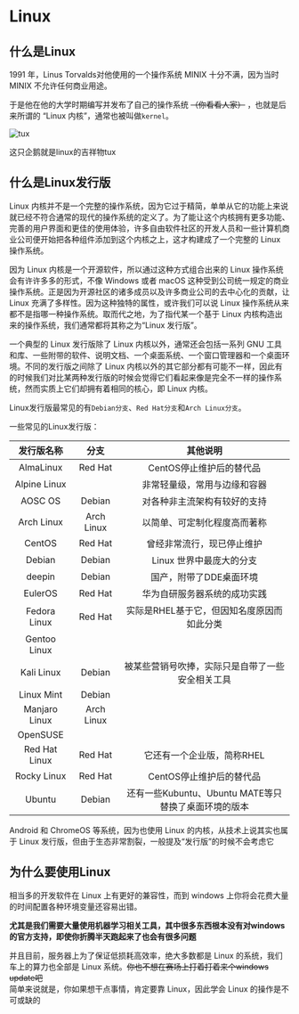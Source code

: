# Linux
## 什么是Linux
1991 年，Linus Torvalds对他使用的一个操作系统 MINIX 十分不满，因为当时 MINIX 不允许任何商业用途。

于是他在他的大学时期编写并发布了自己的操作系统 ~~（你看看人家）~~ ，也就是后来所谓的 “Linux 内核”，通常也被叫做`kernel`。

![tux](/tux.png)

这只企鹅就是linux的吉祥物tux

## 什么是Linux发行版
Linux 内核并不是一个完整的操作系统，因为它过于精简，单单从它的功能上来说就已经不符合通常的现代的操作系统的定义了。为了能让这个内核拥有更多功能、完善的用户界面和更佳的使用体验，许多自由软件社区的开发人员和一些计算机商业公司便开始把各种组件添加到这个内核之上，这才构建成了一个完整的 Linux 操作系统。

因为 Linux 内核是一个开源软件，所以通过这种方式组合出来的 Linux 操作系统会有许许多多的形式，不像 Windows 或者 macOS 这种受到公司统一规定的商业操作系统。正是因为开源社区的诸多成员以及许多商业公司的去中心化的贡献，让 Linux 充满了多样性。因为这种独特的属性，或许我们可以说 Linux 操作系统从来都不是指哪一种操作系统。取而代之地，为了指代某一个基于 Linux 内核构造出来的操作系统，我们通常都将其称之为“Linux 发行版”。  

一个典型的 Linux 发行版除了 Linux 内核以外，通常还会包括一系列 GNU 工具和库、一些附带的软件、说明文档、一个桌面系统、一个窗口管理器和一个桌面环境。不同的发行版之间除了 Linux 内核以外的其它部分都有可能不一样，因此有的时候我们对比某两种发行版的时候会觉得它们看起来像是完全不一样的操作系统，然而实质上它们却拥有着相同的核心，即 Linux 内核。

Linux发行版最常见的有`Debian分支`、`Red Hat分支`和`Arch Linux分支`。

一些常见的Linux发行版：

|发行版名称|分支|其他说明|
|:-:|:-:|:-:|
|AlmaLinux|Red Hat|CentOS停止维护后的替代品|
|Alpine Linux||非常轻量级，常用与边缘和容器|
|AOSC OS|Debian|对各种非主流架构有较好的支持|
|Arch Linux|Arch Linux|以简单、可定制化程度高而著称|
|CentOS|Red Hat|曾经非常流行，现已停止维护|
|Debian|Debian|Linux 世界中最庞大的分支|
|deepin|Debian|国产，附带了DDE桌面环境|
|EulerOS|Red Hat|华为自研服务器系统的成功实践|
|Fedora Linux|Red Hat|实际是RHEL基于它，但因知名度原因而如此分类|
|Gentoo Linux|||
|Kali Linux|Debian|被某些营销号吹捧，实际只是自带了一些安全相关工具|
|Linux Mint|Debian||
|Manjaro Linux|Arch Linux||
|OpenSUSE|||
|Red Hat Linux|Red Hat|它还有一个企业版，简称RHEL|
|Rocky Linux|Red Hat|CentOS停止维护后的替代品|
|Ubuntu|Debian|还有一些Kubuntu、Ubuntu MATE等只替换了桌面环境的版本|

Android 和 ChromeOS 等系统，因为也使用 Linux 的内核，从技术上说其实也属于 Linux 发行版，但由于生态非常割裂，一般提及“发行版”的时候不会考虑它

## 为什么要使用Linux
相当多的开发软件在 Linux 上有更好的兼容性，而到 windows 上你将会花费大量的时间配置各种环境变量还容易出错。

**尤其是我们需要大量使用机器学习相关工具，其中很多东西根本没有对windows的官方支持，即使你折腾半天跑起来了也会有很多问题**

并且目前，服务器上为了保证低损耗高效率，绝大多数都是 Linux 的系统，我们车上的算力也全部是 Linux 系统。~~你也不想在赛场上打着打着来个windows update吧~~  
简单来说就是，你如果想干点事情，肯定要靠 Linux，因此学会 Linux 的操作是不可或缺的

